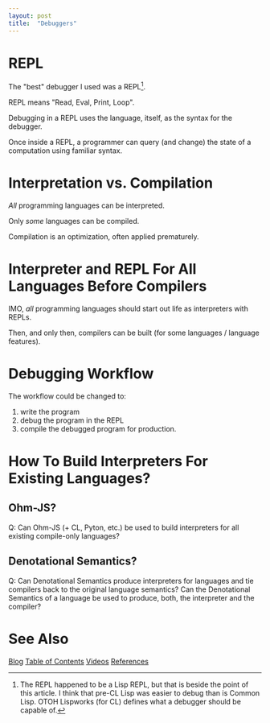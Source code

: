 ```yaml
---
layout: post
title:  "Debuggers"
---
```

# REPL

The "best" debugger I used was a REPL[^1].

REPL means "Read, Eval, Print, Loop".  

Debugging in a REPL uses the language, itself, as the syntax for the debugger.

Once inside a REPL, a programmer can query (and change) the state of a computation using familiar syntax.

# Interpretation vs. Compilation

*All* programming languages can be interpreted.

Only *some* languages can be compiled.

Compilation is an optimization, often applied prematurely.

# Interpreter and REPL For All Languages Before Compilers

IMO, *all* programming languages should start out life as interpreters with REPLs.

Then, and only then, compilers can be built (for some languages / language features).

# Debugging Workflow

The workflow could be changed to:

1. write the program
2. debug the program in the REPL
3. compile the debugged program for production.

# How To Build Interpreters For Existing Languages?

## Ohm-JS?

Q: Can Ohm-JS (+ CL, Pyton, etc.) be used to build interpreters for all existing compile-only languages?

## Denotational Semantics?

Q: Can Denotational Semantics produce interpreters for languages and tie compilers back to the original language semantics?  Can the Denotational Semantics of a language be used to produce, both, the interpreter and the compiler?

[^1]: The REPL happened to be a Lisp REPL, but that is beside the point of this article.  I think that pre-CL Lisp was easier to debug than is Common Lisp. OTOH Lispworks (for CL) defines what a debugger should be capable of.

# See Also

[Blog](https://guitarvydas.github.io)
[Table of Contents](https://guitarvydas.github.io/2021/09/21/Table-of-Contents-Sept-17-2021.html)
[Videos](https://www.youtube.com/channel/UC2bdO9l84VWGlRdeNy5)
[References](https://guitarvydas.github.io/2021/01/14/References.html)

<script src="https://utteranc.es/client.js" 
        repo="guitarvydas/guitarvydas.github.io" 
        issue-term="pathname" 
        theme="github-light" 
        crossorigin="anonymous" 
        async> 
</script> 
